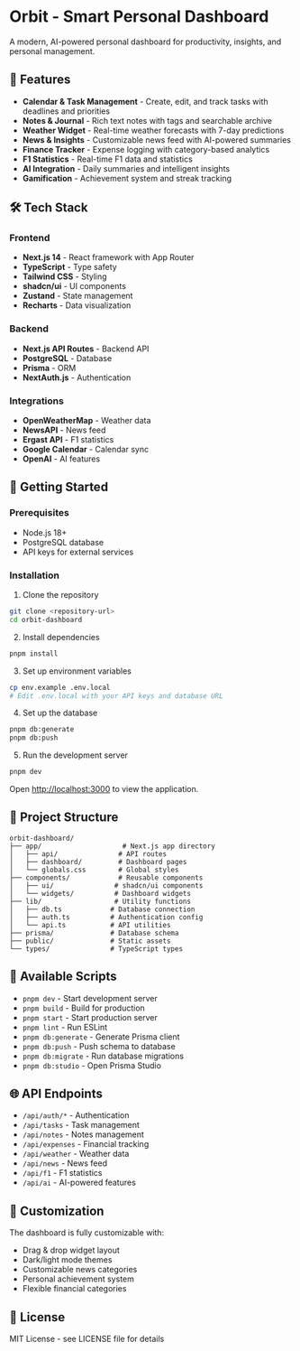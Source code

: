 # Orbit - Smart Personal Dashboard

A modern, AI-powered personal dashboard for productivity, insights, and personal management.

## 🚀 Features

- **Calendar & Task Management** - Create, edit, and track tasks with deadlines and priorities
- **Notes & Journal** - Rich text notes with tags and searchable archive
- **Weather Widget** - Real-time weather forecasts with 7-day predictions
- **News & Insights** - Customizable news feed with AI-powered summaries
- **Finance Tracker** - Expense logging with category-based analytics
- **F1 Statistics** - Real-time F1 data and statistics
- **AI Integration** - Daily summaries and intelligent insights
- **Gamification** - Achievement system and streak tracking

## 🛠 Tech Stack

### Frontend
- **Next.js 14** - React framework with App Router
- **TypeScript** - Type safety
- **Tailwind CSS** - Styling
- **shadcn/ui** - UI components
- **Zustand** - State management
- **Recharts** - Data visualization

### Backend
- **Next.js API Routes** - Backend API
- **PostgreSQL** - Database
- **Prisma** - ORM
- **NextAuth.js** - Authentication

### Integrations
- **OpenWeatherMap** - Weather data
- **NewsAPI** - News feed
- **Ergast API** - F1 statistics
- **Google Calendar** - Calendar sync
- **OpenAI** - AI features

## 🚀 Getting Started

### Prerequisites
- Node.js 18+ 
- PostgreSQL database
- API keys for external services

### Installation

1. Clone the repository
```bash
git clone <repository-url>
cd orbit-dashboard
```

2. Install dependencies
```bash
pnpm install
```

3. Set up environment variables
```bash
cp env.example .env.local
# Edit .env.local with your API keys and database URL
```

4. Set up the database
```bash
pnpm db:generate
pnpm db:push
```

5. Run the development server
```bash
pnpm dev
```

Open [http://localhost:3000](http://localhost:3000) to view the application.

## 📁 Project Structure

```
orbit-dashboard/
├── app/                    # Next.js app directory
│   ├── api/               # API routes
│   ├── dashboard/         # Dashboard pages
│   └── globals.css        # Global styles
├── components/            # Reusable components
│   ├── ui/               # shadcn/ui components
│   └── widgets/          # Dashboard widgets
├── lib/                  # Utility functions
│   ├── db.ts            # Database connection
│   ├── auth.ts          # Authentication config
│   └── api.ts           # API utilities
├── prisma/              # Database schema
├── public/              # Static assets
└── types/               # TypeScript types
```

## 🔧 Available Scripts

- `pnpm dev` - Start development server
- `pnpm build` - Build for production
- `pnpm start` - Start production server
- `pnpm lint` - Run ESLint
- `pnpm db:generate` - Generate Prisma client
- `pnpm db:push` - Push schema to database
- `pnpm db:migrate` - Run database migrations
- `pnpm db:studio` - Open Prisma Studio

## 🌐 API Endpoints

- `/api/auth/*` - Authentication
- `/api/tasks` - Task management
- `/api/notes` - Notes management
- `/api/expenses` - Financial tracking
- `/api/weather` - Weather data
- `/api/news` - News feed
- `/api/f1` - F1 statistics
- `/api/ai` - AI-powered features

## 🎨 Customization

The dashboard is fully customizable with:
- Drag & drop widget layout
- Dark/light mode themes
- Customizable news categories
- Personal achievement system
- Flexible financial categories

## 📝 License

MIT License - see LICENSE file for details
